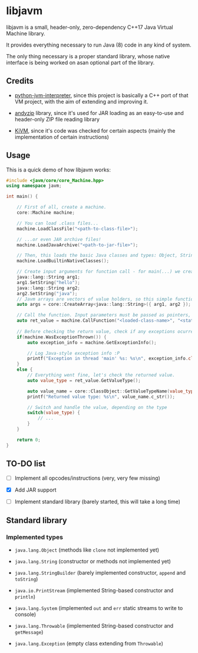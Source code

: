 # libjavm

libjavm is a small, header-only, zero-dependency C++17 Java Virtual Machine library.

It provides everything necessary to run Java (8) code in any kind of system.

The only thing necessary is a proper standard library, whose native interface is being worked on asan optional part of the library.

## Credits

- [python-jvm-interpreter](https://github.com/gkbrk/python-jvm-interpreter), since this project is basically a C++ port of that VM project, with the aim of extending and improving it.

- [andyzip](https://github.com/andy-thomason/andyzip) library, since it's used for JAR loading as an easy-to-use and header-only ZIP file reading library

- [KiVM](https://github.com/imkiva/KiVM), since it's code was checked for certain aspects (mainly the implementation of certain instructions)

## Usage

This is a quick demo of how libjavm works:

```cpp
#include <javm/core/core_Machine.hpp>
using namespace javm;

int main() {

    // First of all, create a machine.
    core::Machine machine;

    // You can load .class files...
    machine.LoadClassFile("<path-to-class-file>");

    // ...or even JAR archive files!
    machine.LoadJavaArchive("<path-to-jar-file>");

    // Then, this loads the basic Java classes and types: Object, String... (necessary for most stuff)
    machine.LoadBuiltinNativeClasses();

    // Create input arguments for function call - for main(...) we create a string array:
    java::lang::String arg1;
    arg1.SetString("hello");
    java::lang::String arg2;
    arg2.SetString("java");
    // Javm arrays are vectors of value holders, so this simple function simplifies their creation
    auto args = core::CreateArray<java::lang::String>({ arg1, arg2 });

    // Call the function. Input parameters must be passed as pointers, so it's as simple as creating them here and passing by '&'.
    auto ret_value = machine.CallFunction("<loaded-class-name>", "<static-function-name>", &args);
    
    // Before checking the return value, check if any exceptions ocurred.
    if(machine.WasExceptionThrown()) {
        auto exception_info = machine.GetExceptionInfo();

        // Log Java-style exception info :P
        printf("Exception in thread 'main' %s: %s\n", exception_info.class_type.c_str(), exception_info.message.c_str());
    }
    else {
        // Everything went fine, let's check the returned value.
        auto value_type = ret_value.GetValueType();

        auto value_name = core::ClassObject::GetValueTypeName(value_type);
        printf("Returned value type: %s\n", value_name.c_str());

        // Switch and handle the value, depending on the type
        switch(value_type) {
            // ...
        }
    }

    return 0;
}
```

## TO-DO list

- [ ] Implement all opcodes/instructions (very, very few missing)

- [x] Add JAR support

- [ ] Implement standard library (barely started, this will take a long time)

## Standard library

### Implemented types

- `java.lang.Object` (methods like `clone` not implemented yet)

- `java.lang.String` (constructor or methods not implemented yet)

- `java.lang.StringBuilder` (barely implemented constructor, `append` and `toString`)

- `java.io.PrintStream` (implemented String-based constructor and `println`)

- `java.lang.System` (implemented `out` and `err` static streams to write to console)

- `java.lang.Throwable` (implemented String-based constructor and `getMessage`)

- `java.lang.Exception` (empty class extending from `Throwable`)
